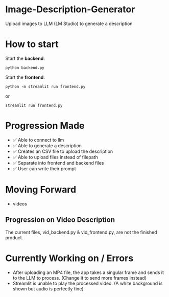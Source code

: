 # Image-Description-Generator
Upload images to LLM (LM Studio) to generate a description

# How to start
Start the **backend**: 
```
python backend.py
```
Start the **frontend**: 
```
python -m streamlit run frontend.py
```
or
```
streamlit run frontend.py
```

# Progression Made
- ✅ Able to connect to llm
- ✅ Able to generate a description
- ✅ Creates an CSV file to upload the description
- ✅ Able to upload files instead of filepath
- ✅ Separate into frontend and backend files
- ✅ User can write their prompt

# Moving Forward
- videos

## Progression on Video Description
The current files, vid_backend.py & vid_frontend.py, are not the finished product.
# Currently Working on / Errors
- After uploading an MP4 file, the app takes a singular frame and sends it to the LLM to process. (Change it to send more frames instead)
- Streamlit is unable to play the processed video. (A white background is shown but audio is perfectly fine)
